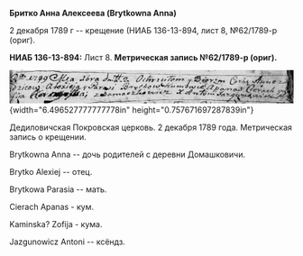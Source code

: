 **Бритко Анна Алексеева (Brytkowna Anna)**

2 декабря 1789 г -- крещение (НИАБ 136-13-894, лист 8, №62/1789-р
(ориг).

**НИАБ 136-13-894:** Лист 8. **Метрическая запись №62/1789-р (ориг).**

![](./media/2dc86b402b1f029ada19d4482decd06213ea9f80.png){width="6.496527777777778in"
height="0.757671697287839in"}

Дедиловичская Покровская церковь. 2 декабря 1789 года. Метрическая
запись о крещении.

Brytkowna Anna -- дочь родителей с деревни Домашковичи.

Brytko Alexiej -- отец.

Brytkowa Parasia -- мать.

Cierach Apanas - кум.

Kaminska? Zofija - кума.

Jazgunowicz Antoni -- ксёндз.
